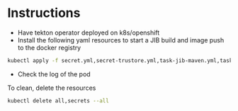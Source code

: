 # Instructions

- Have tekton operator deployed on k8s/openshift
- Install the following yaml resources to start a JIB build and image push to the docker registry
```bash
kubectl apply -f secret.yml,secret-trustore.yml,task-jib-maven.yml,taskrun-jib-local-registry.yml
```
- Check the log of the pod

To clean, delete the resources
```bash
kubectl delete all,secrets --all
```
